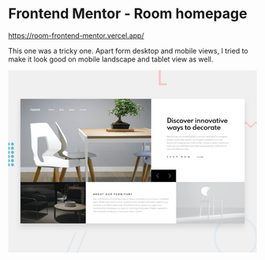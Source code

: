 # Frontend Mentor - Room homepage

https://room-frontend-mentor.vercel.app/

This one was a tricky one. Apart form desktop and mobile views, I tried to make it look good on mobile landscape and tablet view as well.

![Design preview for the Room homepage coding challenge](./design/desktop-preview.jpg)

